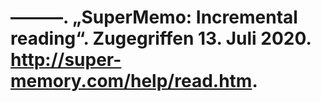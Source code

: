 # ———. „SuperMemo: Incremental reading“. Zugegriffen 13. Juli 2020. http://super-memory.com/help/read.htm.